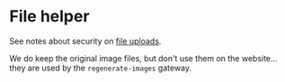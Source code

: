 
# File helper

See notes about security on [file uploads](../../doc/security/files.md).

We do keep the original image files, but don't use them on the website... they are used by the `regenerate-images` gateway.
